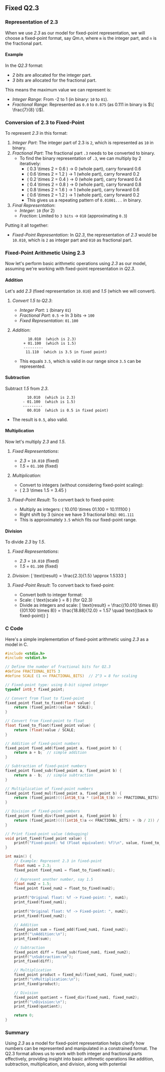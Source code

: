 ## Fixed Q2.3

### Representation of 2.3

When we use *2.3* as our model for fixed-point representation, we will choose a fixed-point format,
say *Qm.n*, where `m` is the integer part, and `n` is the fractional part.

#### Example

In the *Q2.3* format:
- *2 bits* are allocated for the integer part.
- *3 bits* are allocated for the fractional part.

This means the maximum value we can represent is:
- *Integer Range*: From -2 to 1 (in binary: `10` to `01`).
- *Fractional Range*: Represented as `0.0` to `0.875` (as 0.111 in binary is $\( \frac{7}{8} \)$).

### Conversion of 2.3 to Fixed-Point

To represent *2.3* in this format:
1. *Integer Part*: The integer part of 2.3 is `2`, which is represented as `10` in binary.
2. *Fractional Part*: The fractional part `.3` needs to be converted to binary.
   - To find the binary representation of `.3`, we can multiply by 2 iteratively:
     - \( 0.3 \times 2 = 0.6 \)  → 0 (whole part), carry forward 0.6
     - \( 0.6 \times 2 = 1.2 \)  → 1 (whole part), carry forward 0.2
     - \( 0.2 \times 2 = 0.4 \)  → 0 (whole part), carry forward 0.4
     - \( 0.4 \times 2 = 0.8 \)  → 0 (whole part), carry forward 0.8
     - \( 0.8 \times 2 = 1.6 \)  → 1 (whole part), carry forward 0.6
     - \( 0.6 \times 2 = 1.2 \)  → 1 (whole part), carry forward 0.2
     - This gives us a repeating pattern of `0.01001...` in binary.
3. *Final Representation*: 
   - *Integer*: `10` (for 2)
   - *Fraction*: Limited to `3 bits` → `010` (approximating `0.3`)

Putting it all together:
- *Fixed-Point Representation*: In *Q2.3*, the representation of *2.3* would be
  `10.010`, which is `2` as integer part and `010` as fractional part.

### Fixed-Point Arithmetic Using 2.3

Now let's perform basic arithmetic operations using *2.3* as our model,
assuming we're working with fixed-point representation in *Q2.3*.

#### Addition

Let's add *2.3* (fixed representation `10.010`) and *1.5* (which we will convert).

1. *Convert 1.5 to Q2.3*:
   - *Integer Part*: `1` (binary `01`)
   - *Fractional Part*: `0.5` → In 3 bits → `100`
   - *Fixed Representation*: `01.100`

2. *Addition*:
   ```
          10.010  (which is 2.3)
        + 01.100  (which is 1.5)
        ---------
         11.110  (which is 3.5 in fixed point)
   ```
   - This equals `3.5`, which is valid in our range since `3.5` can be represented.

#### Subtraction

Subtract *1.5* from *2.3*.

```
          10.010  (which is 2.3)
        - 01.100  (which is 1.5)
        ---------
          00.010  (which is 0.5 in fixed point)
```
- The result is `0.5`, also valid.

#### Multiplication

Now let's multiply *2.3* and *1.5*.

1. *Fixed Representations*:
   - *2.3* = `10.010` (fixed)
   - *1.5* = `01.100` (fixed)

2. *Multiplication*:
   - Convert to integers (without considering fixed-point scaling):
   - \( 2.3 \times 1.5 = 3.45 \)

3. *Fixed-Point Result*:
   To convert back to fixed-point:
   - Multiply as integers: \( 10.010 \times 01.100 = 10.111100 \)
   - Right shift by 3 (since we have 3 fractional bits): `001.111` 
   - This is approximately `3.5` which fits our fixed-point range.

#### Division

To divide *2.3* by *1.5*.

1. *Fixed Representations*:
   - *2.3* = `10.010` (fixed)
   - *1.5* = `01.100` (fixed)

2. *Division*:
   \[
   \text{result} = \frac{2.3}{1.5} \approx 1.5333
   \]

3. *Fixed-Point Result*:
   To convert back to fixed-point:
   - Convert both to integer format:
   - Scale: \( \text{scale } = 8 \) (for Q2.3)
   - Divide as integers and scale: 
   \[
   \text{result} = \frac{(10.010 \times 8)}{(01.100 \times 8)} = \frac{18.88}{12.0} = 1.57 \quad \text{(back to fixed-point)}
   \]

### C Code

Here's a simple implementation of fixed-point arithmetic using *2.3* as a model in C.

```c
#include <stdio.h>
#include <stdint.h>

// Define the number of fractional bits for Q2.3
#define FRACTIONAL_BITS 3
#define SCALE (1 << FRACTIONAL_BITS)  // 2^3 = 8 for scaling

// Fixed-point type: using 8-bit signed integer
typedef int8_t fixed_point;

// Convert from float to fixed-point
fixed_point float_to_fixed(float value) {
    return (fixed_point)(value * SCALE);
}

// Convert from fixed-point to float
float fixed_to_float(fixed_point value) {
    return (float)value / SCALE;
}

// Addition of fixed-point numbers
fixed_point fixed_add(fixed_point a, fixed_point b) {
    return a + b;  // simple addition
}

// Subtraction of fixed-point numbers
fixed_point fixed_sub(fixed_point a, fixed_point b) {
    return a - b;  // simple subtraction
}

// Multiplication of fixed-point numbers
fixed_point fixed_mul(fixed_point a, fixed_point b) {
    return (fixed_point)(((int16_t)a * (int16_t)b) >> FRACTIONAL_BITS); // Right shift to scale down
}

// Division of fixed-point numbers
fixed_point fixed_div(fixed_point a, fixed_point b) {
    return (fixed_point)((((int16_t)a << FRACTIONAL_BITS) + (b / 2)) / b); // Scale numerator for precision
}

// Print fixed-point value (debugging)
void print_fixed(fixed_point value) {
    printf("Fixed-point: %d (Float equivalent: %f)\n", value, fixed_to_float(value));
}

int main() {
    // Example: Represent 2.3 in fixed-point
    float num1 = 2.3;
    fixed_point fixed_num1 = float_to_fixed(num1);
    
    // Represent another number, say 1.5
    float num2 = 1.5;
    fixed_point fixed_num2 = float_to_fixed(num2);
    
    printf("Original float: %f -> Fixed-point: ", num1);
    print_fixed(fixed_num1);
    
    printf("Original float: %f -> Fixed-point: ", num2);
    print_fixed(fixed_num2);
    
    // Addition
    fixed_point sum = fixed_add(fixed_num1, fixed_num2);
    printf("\nAddition:\n");
    print_fixed(sum);

    // Subtraction
    fixed_point diff = fixed_sub(fixed_num1, fixed_num2);
    printf("\nSubtraction:\n");
    print_fixed(diff);

    // Multiplication
    fixed_point product = fixed_mul(fixed_num1, fixed_num2);
    printf("\nMultiplication:\n");
    print_fixed(product);

    // Division
    fixed_point quotient = fixed_div(fixed_num1, fixed_num2);
    printf("\nDivision:\n");
    print_fixed(quotient);

    return 0;
}
```

### Summary

Using *2.3* as a model for fixed-point representation helps clarify how numbers can be represented and manipulated in a constrained format. The Q2.3 format allows us to work with both integer and fractional parts effectively, providing insight into basic arithmetic operations like addition, subtraction, multiplication, and division, along with potential
